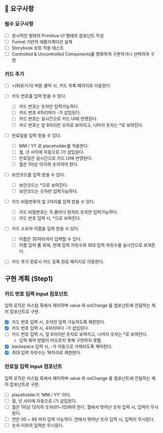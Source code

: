 ## 📌 요구사항

### 필수 요구사항

- [ ] 원시적인 형태의 Primitive UI 형태의 컴포넌트 작성
- [ ] Funnel 기반의 애플리케이션 설계
- [ ] Storybook 상호 작용 테스트
- [ ] Controlled & Uncontrolled Components를 명확하게 구분하거나 선택하여 구현

### 카드 추가

- [ ] <(뒤로가기) 버튼 클릭 시, 카드 목록 페이지로 이동한다.

- [ ] 카드 번호를 입력 받을 수 있다.

  - [ ] 카드 번호는 숫자만 입력가능하다.
  - [ ] 카드 번호 4자리마다 -가 삽입된다.
  - [ ] 카드 번호는 실시간으로 카드 UI에 반영된다.
  - [ ] 카드 번호는 앞 8자리만 숫자로 보여지고, 나머지 숫자는 \*로 보여진다.

- [ ] 만료일을 입력 받을 수 있다.

  - [ ] MM / YY 로 placeholder를 적용한다.
  - [ ] 월, 년 사이에 자동으로 /가 삽입된다.
  - [ ] 만료일은 실시간으로 카드 UI에 반영된다.
  - [ ] 월은 1이상 12이하 숫자여야 한다.

- [ ] 보안코드를 입력 받을 수 있다.

  - [ ] 보안코드는 \*으로 보여진다.
  - [ ] 보안코드는 숫자만 입력가능하다.

- [ ] 카드 비밀번호의 앞 2자리를 입력 받을 수 있다.

  - [ ] 카드 비밀번호는 각 폼마다 한자리 숫자만 입력가능하다.
  - [ ] 카드 번호 입력 시, \*으로 보여진다.

- [ ] 카드 소유자 이름을 입력 받을 수 있다.

  - [ ] 이름은 30자리까지 입력할 수 있다.
  - [ ] 이름 입력 폼 위에, 현재 입력 자릿수와 최대 입력 자릿수를 실시간으로 보여준다.

- [ ] 카드 추가 완료시 카드 등록 완료 페이지로 이동한다.


## 구현 계획 (Step1)

### 카드 번호 입력 Input 컴포넌트

입력 로직은 커스텀 훅에서 제어하며 value 와 onChange 를 컴포넌트에 전달하는 제어 컴포넌트로 구현.

- [x] 카드 번호 입력 시, 숫자만 입력 가능하도록 제한한다.
- [x] 카드 번호 입력 시, 4자리마다 -가 삽입된다.
- [ ] 카드 번호 입력 시, 앞 8자리만 숫자로 보여지고, 나머지 숫자는 \*로 보여진다.
  - 입력 제어 방법이 떠오르지 못해 구현하지 못함.
- [x] backspace 입력 시, -가 자동으로 삭제되도록 제어한다.
- [x] 최대 입력 자릿수는 16자리로 제한한다.

### 만료일 입력 Input 컴포넌트

입력 로직은 커스텀 훅에서 제어하며 value 와 onChange 를 컴포넌트에 전달하는 제어 컴포넌트로 구현.

- [ ] placeholder가 'MM / YY' 이다.
- [ ] 월, 년 사이에 자동으로 /가 삽입된다.
- [ ] 월은 1이상 12이하 숫자(01~12)여야 한다. 월에서 벗어난 숫자 입력 시, 입력이 무시된다.
- [ ] 연은 00 ~ 99 까지 입력 가능하다. 연에서 벗어난 숫자 입력 시, 입력이 무시된다.
- [ ] 숫자 이외의 입력은 무시된다.
